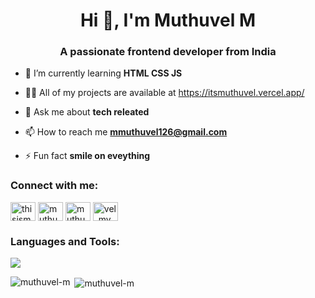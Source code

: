 <h1 align="center">Hi 👋, I'm Muthuvel M</h1>
<h3 align="center">A passionate frontend developer from India</h3>

- 🌱 I’m currently learning **HTML CSS JS**

- 👨‍💻 All of my projects are available at https://itsmuthuvel.vercel.app/

- 💬 Ask me about **tech releated**

- 📫 How to reach me **mmuthuvel126@gmail.com**

- ⚡ Fun fact **smile on eveything**

<h3 align="left">Connect with me:</h3>
<p align="left">
<a href="https://twitter.com/thisismuthuvel" target="blank"><img align="center" src="https://raw.githubusercontent.com/rahuldkjain/github-profile-readme-generator/master/src/images/icons/Social/twitter.svg" alt="thisismuthuvel" height="30" width="40" /></a>
<a href="https://www.linkedin.com/in/muthuvel-m1202/" target="blank"><img align="center" src="https://raw.githubusercontent.com/rahuldkjain/github-profile-readme-generator/master/src/images/icons/Social/linked-in-alt.svg" alt="muthuvel m" height="30" width="40" /></a>
<a href="https://fb.com/muthuvel m" target="blank"><img align="center" src="https://raw.githubusercontent.com/rahuldkjain/github-profile-readme-generator/master/src/images/icons/Social/facebook.svg" alt="muthuvel m" height="30" width="40" /></a>
<a href="https://instagram.com/vel_mv" target="blank"><img align="center" src="https://raw.githubusercontent.com/rahuldkjain/github-profile-readme-generator/master/src/images/icons/Social/instagram.svg" alt="vel_mv" height="30" width="40" /></a>
</p>

<h3 align="left">Languages and Tools:</h3>
<p>
  <a href="https://skillicons.dev">
    <img src="https://skillicons.dev/icons?i=git,react,html,css,js" />
  </a>
</p>

<p><img align="left" src="https://github-readme-stats.vercel.app/api/top-langs?username=muthuvel-m&show_icons=true&locale=en&layout=compact" alt="muthuvel-m" /></p>

<p>&nbsp;<img align="center" src="https://github-readme-stats.vercel.app/api?username=muthuvel-m&show_icons=true&locale=en" alt="muthuvel-m" /></p>
